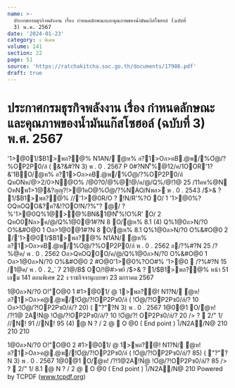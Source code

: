 ```yaml
---
name: >-
  ประกาศกรมธุรกิจพลังงาน เรื่อง กำหนดลักษณะและคุณภาพของน้ำมันแก๊สโซฮอล์ (ฉบับที่
  3) พ.ศ. 2567
date: '2024-01-23'
category: ง พิเศษ
volume: 141
section: 22
page: 51
source: 'https://ratchakitcha.soc.go.th/documents/17986.pdf'
draft: true
---
```


# ประกาศกรมธุรกิจพลังงาน เรื่อง กำหนดลักษณะและคุณภาพของน้ำมันแก๊สโซฮอล์ (ฉบับที่ 3) พ.ศ. 2567

'1>@01/$B1>พล?@% N1AN/ ํ@ห% ล?1>Oล>คB.@พ/%Oํ@/?%OP2P0/ล์ ( &?&#?N 3) พ . 0 . 2567 P 0#?NN'็%@12/ค/1OOR'1?&'1BO/ํ@ห% ล?1>Oล>คB.@พ/%Oํ@/?%OP2P0/ล์ QหONห/@>2/0>N@O% /@0?0/ํ@%@!@/ค/@/Q%/@!1@ 25 /11คห%@N OหNพ1>1@&?ญญ?!>@1คO@%Oํ@/?%NAO/Nพล> พ . 0 . 2543 /$>& ? 1/$B1>พล?@% //'1>@0R/O ? !N/R'%?O O/ 1 '1>@0%?OQหOQO&?ค?&!?OO!N/?%"? @/ ? %'1>@0Q%1@>@%BN&1@N'็%!O%R' O/ 2 QหO0Nล>ค/@/Q%1@0@1#?N 8 O/ํ@ห% 8.1 (4) Q%1@0ล>N/?0 O%&#O@0 1 Oล>1@0@1#?N 8 O/ํ@ห% 8.1 Q%1@0ล>N/?0 O%&#O@0 2 /'1>@01/$B1>พล?@% N1AN/ ํ@ห% ล?1>Oล>คB.@พ/%Oํ@/?%OP2P0/ล์ พ . 0 . 2562 ล/?%#?N 25 /?%@ค/ พ . 0 . 2562 Oล>QหOQOO/ค/@/Q%1@0ล>N/?0 O%&#O@0 1 Oล>1@0ล>N/?0 O%&#O@0 2 #O@0'1>@0%?OO#% '1>@0  /?%#?N 15 /1@ค/ พ . 0 . 2_` 7 21@/B$ OO/!@#>พ0์ /$>& ? 1/$B1>พล?@% หน้า 51 เลม 141 ตอนพิเศษ 22 ง ราชกิจจานุเบกษา 23 มกราคม 2567

1@0ล>N/?0 O!"O@0 1 #1>@01/ @ 1>พล?@! N1?N/ ํ@ห! ล?1>Oล>ค@.@พ/!Oํ@/?!OP2Pซ0/ล์ ( !Oํ@/?!OP2Pซ0/ล์/? 10 Oล>!Oํ@/?!OP2Pซ0/ล์/? 20) ( "?"?N 3) พ . 0 . 2567 1@0@1 O/ํ@ห! /?!1@ 2A!Nํ@ !Oํ@/?!OP2Pซ0/ล์/? 10 !Oํ@/?! OP2Pซ0/ล์/? 20 /> ?  2/" 1/ //N! 91 //N! 95 (4) @ N ? / 2 @  O @0 ( End point ) ไ/N2A/N@ 210 210 210

1@0ล>N/?0 O!"O@0 2 #1>@01/ @ 1>พล?@! N1?N/ ํ@ห! ล?1>Oล>ค@.@พ/!Oํ@/?!OP2Pซ0/ล์ ( !Oํ@/?!OP2Pซ0/ล์/? 85) ( "?"?N 3) พ . 0 . 2567 1@0@1 O/ํ@ห! /?!1@2A!Nํ@ !Oํ@/?!OP2Pซ0/ล์/? 85 /> ?  2/" 1/ 8.1 @ N ? / 2 @  O @0 ( End point ) ไ/N2A/N@ 210 Powered by TCPDF (www.tcpdf.org)
